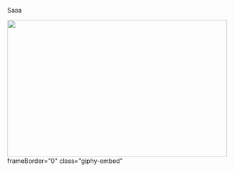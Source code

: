 Saaa

















<img src="https://giphy.com/embed/14u2ZI1XhkoZCU" align="down" width="500" height="311"> 
frameBorder="0" class="giphy-embed"
